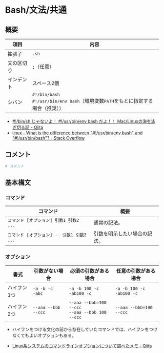 # Bash/文法/共通

## 概要

| 項目       | 内容                                                         |
| ---------- | ------------------------------------------------------------ |
| 拡張子     | `.sh`                                                        |
| 文の区切り | `;`（任意）                                                  |
| インデント | スペース2個                                                  |
| シバン     | `#!/bin/bash`<br />`#!/usr/bin/env bash`（環境変数`PATH`をもとに指定する場合（推奨）） |

- [#!/bin/sh じゃないよ！ #!/usr/bin/env bash だよ！！ Mac/Linuxの海を泳ぎ切る話 - Qiita](https://qiita.com/taiyodayo/items/3b470dbb3b54d09d63e8)
- [linux - What is the difference between "#!/usr/bin/env bash" and "#!/usr/bin/bash"? - Stack Overflow](https://stackoverflow.com/questions/16365130/what-is-the-difference-between-usr-bin-env-bash-and-usr-bin-bash)

## コメント

```bash
# コメント
```

## 基本構文

### コマンド

| コマンド                                   | 概要                         |
| ------------------------------------------ | ---------------------------- |
| `コマンド [オプション] 引数1 引数2 ...`    | 通常の記法。                 |
| `コマンド [オプション] -- 引数1 引数2 ...` | 引数を明示したい場合の記法。 |

### オプション

| 書式        | 引数がない場合         | 必須の引数がある場合                                 | 任意の引数がある場合            |
| ----------- | ---------------------- | ---------------------------------------------------- | ------------------------------- |
| ハイフン1つ | `-a -b -c`<br />`-abc` | `-a -b 100 -c`<br />`-ab100 -c`                      | `-a -b 100 -c`<br />`-ab100 -c` |
| ハイフン2つ | `--aaa --bbb --ccc`    | `--aaa --bbb=100 --ccc`<br />`--aaa --bbb 100 --ccc` | `--aaa --bbb=100 --ccc`         |

- ハイフンをつける文化の前から存在していたコマンドでは、ハイフンをつけなくてもよいオプションもある。

- [Linux系システムのコマンドラインオプションについて調べたメモ - Qiita](https://qiita.com/rubytomato@github/items/2ee2fd4127eadc1f1193)
